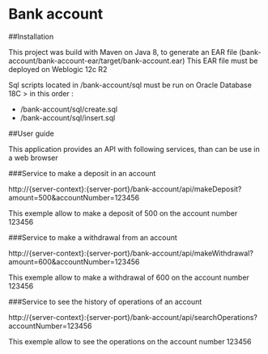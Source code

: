 # Bank account

##Installation

This project was build with Maven on Java 8, to generate an EAR file (bank-account/bank-account-ear/target/bank-account.ear)
This EAR file must be deployed on Weblogic 12c R2

Sql scripts located in /bank-account/sql must be run on Oracle Database 18C > in this order :

- /bank-account/sql/create.sql
- /bank-account/sql/insert.sql

##User guide

This application provides an API with following services, than can be use in a web browser

###Service to make a deposit in an account

http://{server-context}:{server-port}/bank-account/api/makeDeposit?amount=500&accountNumber=123456

This exemple allow to make a deposit of 500 on the account number 123456

###Service to make a withdrawal from an account

http://{server-context}:{server-port}/bank-account/api/makeWithdrawal?amount=600&accountNumber=123456

This exemple allow to make a withdrawal of 600 on the account number 123456

###Service to see the history of operations of an account

http://{server-context}:{server-port}/bank-account/api/searchOperations?accountNumber=123456

This exemple allow to see the operations on the account number 123456
